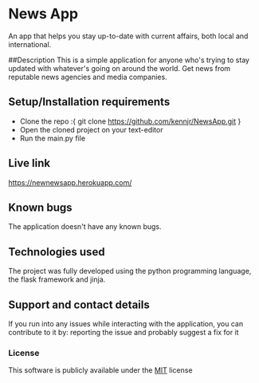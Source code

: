 # News App
An app that helps you stay up-to-date with current affairs, both local and international.

##Description
This is a simple application for anyone who's trying to stay updated with whatever's going on around the world. Get news from reputable news agencies and media companies.

## Setup/Installation requirements
* Clone the repo :{ git clone https://github.com/kennjr/NewsApp.git }
* Open the cloned project on your text-editor
* Run the main.py file

## Live link
https://newnewsapp.herokuapp.com/

## Known bugs
The application doesn't have any known bugs.

## Technologies used
The project was fully developed using the python programming language, the flask framework and jinja.

## Support and contact details
If you run into any issues while interacting with the application, you can contribute to it by: reporting the issue and probably suggest a fix for it

### License
This software is publicly available under the [MIT](LICENSE) license
